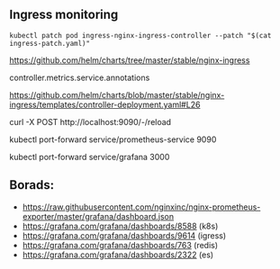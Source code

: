 



## Ingress monitoring

```
kubectl patch pod ingress-nginx-ingress-controller --patch "$(cat ingress-patch.yaml)"
```

https://github.com/helm/charts/tree/master/stable/nginx-ingress

controller.metrics.service.annotations

https://github.com/helm/charts/blob/master/stable/nginx-ingress/templates/controller-deployment.yaml#L26


curl -X POST http://localhost:9090/-/reload

kubectl port-forward service/prometheus-service 9090

kubectl port-forward service/grafana 3000

## Borads:

* https://raw.githubusercontent.com/nginxinc/nginx-prometheus-exporter/master/grafana/dashboard.json
* https://grafana.com/grafana/dashboards/8588 (k8s)
* https://grafana.com/grafana/dashboards/9614 (igress)
* https://grafana.com/grafana/dashboards/763 (redis)
* https://grafana.com/grafana/dashboards/2322 (es)